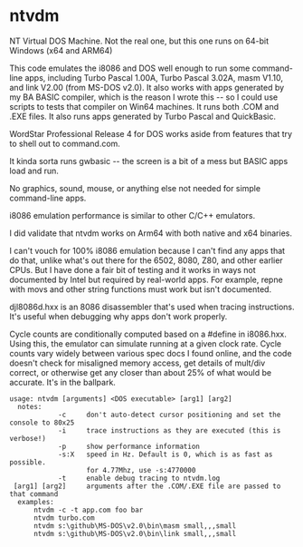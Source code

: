 # ntvdm
NT Virtual DOS Machine. Not the real one, but this one runs on 64-bit Windows (x64 and ARM64)

This code emulates the i8086 and DOS well enough to run some command-line apps, including Turbo Pascal 1.00A,
Turbo Pascal 3.02A, masm V1.10, and link V2.00 (from MS-DOS v2.0). It also works with apps generated
by my BA BASIC compiler, which is the reason I wrote this -- so I could use scripts to tests that compiler
on Win64 machines. It runs both .COM and .EXE files. It also runs apps generated by Turbo Pascal and QuickBasic.

WordStar Professional Release 4 for DOS works aside from features that try to shell out to command.com.

It kinda sorta runs gwbasic -- the screen is a bit of a mess but BASIC apps load and run.

No graphics, sound, mouse, or anything else not needed for simple command-line apps.

i8086 emulation performance is similar to other C/C++ emulators.

I did validate that ntvdm works on Arm64 with both native and x64 binaries.

I can't vouch for 100% i8086 emulation because I can't find any apps that do that, unlike what's out there
for the 6502, 8080, Z80, and other earlier CPUs. But I have done a fair bit of testing and it works in
ways not documented by Intel but required by real-world apps. For example, repne with movs and other string
functions must work but isn't documented.

djl8086d.hxx is an 8086 disassembler that's used when tracing instructions. It's useful when debugging why
apps don't work properly.

Cycle counts are conditionally computed based on a #define in i8086.hxx. Using this, the emulator can
simulate running at a given clock rate. Cycle counts vary widely between various spec docs I found online,
and the code doesn't check for misaligned memory access, get details of mult/div correct, or otherwise
get any closer than about 25% of what would be accurate. It's in the ballpark.

    usage: ntvdm [arguments] <DOS executable> [arg1] [arg2]
      notes:
                -c     don't auto-detect cursor positioning and set the console to 80x25
                -i     trace instructions as they are executed (this is verbose!)
                -p     show performance information
                -s:X   speed in Hz. Default is 0, which is as fast as possible.
                       for 4.77Mhz, use -s:4770000
                -t     enable debug tracing to ntvdm.log
     [arg1] [arg2]     arguments after the .COM/.EXE file are passed to that command
      examples:
          ntvdm -c -t app.com foo bar
          ntvdm turbo.com
          ntvdm s:\github\MS-DOS\v2.0\bin\masm small,,,small
          ntvdm s:\github\MS-DOS\v2.0\bin\link small,,,small
